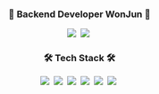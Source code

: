 <h3 align="center">🔗 Backend Developer WonJun 🔗</h3>
<p align="center">
  <a href="https://gamzagamza.github.io"><img src="https://img.shields.io/badge/Blog-FF8800?style=flat&logo=Blogger&logoColor=white"/></a>&nbsp
  <a href="mailto:wonjunyun8899@gmail.com"><img src="https://img.shields.io/badge/Mail-D14836?style=flat&logo=Gmail&logoColor=white"/></a>&nbsp 
</p>

<h3 align="center">🛠 Tech Stack 🛠</h3>

<p align="center">
  <img src="https://img.shields.io/badge/Java-D358F7?style=flat&logo=Java&logoColor=white"/>&nbsp 
  <img src="https://img.shields.io/badge/SpringBoot-6DB33F?style=flat&logo=Spring&logoColor=white"/>&nbsp 
  <img src="https://img.shields.io/badge/Mysql-0431B4?style=flat&logo=MySql&logoColor=white"/>&nbsp
  <img src="https://img.shields.io/badge/Redis-DC382D?style=flat&logo=Redis&logoColor=white"/>&nbsp
  <img src="https://img.shields.io/badge/Docker-00BFFF?style=flat&logo=Docker&logoColor=white"/>&nbsp
  <img src="https://img.shields.io/badge/GoogleCloud-4285F4?style=flat&logo=Google Cloud Platform&logoColor=white"/>&nbsp
</p>
